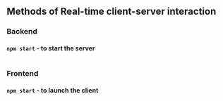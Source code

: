 ## Methods of Real-time client-server interaction

### Backend

#### `npm start` - to start the server

#

### Frontend

#### `npm start` - to launch the client


